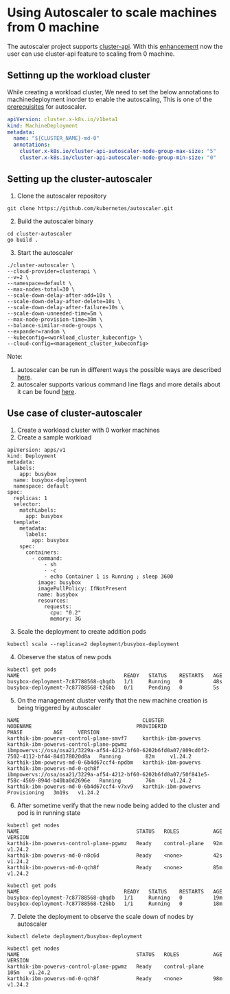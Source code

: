 # Using Autoscaler to scale machines from 0 machine

The autoscaler project supports [cluster-api](https://github.com/kubernetes/autoscaler/blob/master/cluster-autoscaler/cloudprovider/clusterapi/README.md). With this [enhancement](https://github.com/kubernetes-sigs/cluster-api/blob/main/docs/proposals/20210310-opt-in-autoscaling-from-zero.md#upgrade-strategy) now the user can use cluster-api feature to scaling from 0 machine.

## Settinng up the workload cluster

While creating a workload cluster, We need to set the below annotations to machinedeployment inorder to enable the autoscaling, This is one of the [prerequisites](https://github.com/kubernetes/autoscaler/blob/master/cluster-autoscaler/cloudprovider/clusterapi/README.md#enabling-autoscaling) for autoscaler.
```yaml
apiVersion: cluster.x-k8s.io/v1beta1
kind: MachineDeployment
metadata:
  name: "${CLUSTER_NAME}-md-0"
  annotations:
    cluster.x-k8s.io/cluster-api-autoscaler-node-group-max-size: "5"
    cluster.x-k8s.io/cluster-api-autoscaler-node-group-min-size: "0"
```

## Setting up the cluster-autoscaler

1. Clone the autoscaler repository
```
git clone https://github.com/kubernetes/autoscaler.git
```
2. Build the autoscaler binary
```
cd cluster-autoscaler 
go build .
```
3. Start the autoscaler
```
./cluster-autoscaler \
--cloud-provider=clusterapi \
--v=2 \
--namespace=default \
--max-nodes-total=30 \
--scale-down-delay-after-add=10s \
--scale-down-delay-after-delete=10s \
--scale-down-delay-after-failure=10s \
--scale-down-unneeded-time=5m \
--max-node-provision-time=30m \
--balance-similar-node-groups \
--expander=random \
--kubeconfig=<workload_cluster_kubeconfig> \
--cloud-config=<management_cluster_kubeconfig>
```

Note:
1. autoscaler can be run in different ways the possible ways are described [here](https://github.com/kubernetes/autoscaler/blob/master/cluster-autoscaler/cloudprovider/clusterapi/README.md#connecting-cluster-autoscaler-to-cluster-api-management-and-workload-clusters).
2. autoscaler supports various command line flags and more details about it can be found [here](https://github.com/kubernetes/autoscaler/blob/master/cluster-autoscaler/FAQ.md#what-are-the-parameters-to-ca).

## Use case of cluster-autoscaler 

1. Create a workload cluster with 0 worker machines
2. Create a sample workload
```
apiVersion: apps/v1
kind: Deployment
metadata:
  labels:
    app: busybox
  name: busybox-deployment
  namespace: default
spec:
  replicas: 1
  selector:
    matchLabels:
      app: busybox
  template:
    metadata:
      labels:
        app: busybox
    spec:
      containers:
        - command:
            - sh
            - -c
            - echo Container 1 is Running ; sleep 3600
          image: busybox
          imagePullPolicy: IfNotPresent
          name: busybox
          resources:
            requests:
              cpu: "0.2"
              memory: 3G
```
3. Scale the deployment to create addition pods
```
kubectl scale --replicas=2 deployment/busybox-deployment 
```
4. Obeserve the status of new pods 
```
kubectl get pods                                        
NAME                                  READY   STATUS    RESTARTS   AGE
busybox-deployment-7c87788568-qhqdb   1/1     Running   0          48s
busybox-deployment-7c87788568-t26bb   0/1     Pending   0          5s
```
5. On the management cluster verify that the new machine creation is being triggered by autoscaler
```
NAME                                        CLUSTER               NODENAME                                  PROVIDERID                                                                                      PHASE          AGE     VERSION
karthik-ibm-powervs-control-plane-smvf7     karthik-ibm-powervs   karthik-ibm-powervs-control-plane-pgwmz   ibmpowervs://osa/osa21/3229a-af54-4212-bf60-6202b6fd0a07/809cd0f2-7502-4112-bf44-84d178020d8a   Running        82m     v1.24.2
karthik-ibm-powervs-md-0-6b4d67ccf4-npdbm   karthik-ibm-powervs   karthik-ibm-powervs-md-0-qch8f            ibmpowervs://osa/osa21/3229a-af54-4212-bf60-6202b6fd0a07/50f841e5-f58c-4569-894d-b40ba0d2696e   Running        76m     v1.24.2
karthik-ibm-powervs-md-0-6b4d67ccf4-v7xv9   karthik-ibm-powervs                                                                                                                                             Provisioning   3m19s   v1.24.2
```
6. After sometime verify that the new node being added to the cluster and pod is in running state
```
kubectl get nodes
NAME                                      STATUS   ROLES           AGE   VERSION
karthik-ibm-powervs-control-plane-pgwmz   Ready    control-plane   92m   v1.24.2
karthik-ibm-powervs-md-0-n8c6d            Ready    <none>          42s   v1.24.2
karthik-ibm-powervs-md-0-qch8f            Ready    <none>          85m   v1.24.2

kubectl get pods
NAME                                  READY   STATUS    RESTARTS   AGE
busybox-deployment-7c87788568-qhqdb   1/1     Running   0          19m
busybox-deployment-7c87788568-t26bb   1/1     Running   0          18m
```
7. Delete the deployment to observe the scale down of nodes by autoscaler
```
kubectl delete deployment/busybox-deployment

kubectl get nodes
NAME                                      STATUS   ROLES           AGE    VERSION
karthik-ibm-powervs-control-plane-pgwmz   Ready    control-plane   105m   v1.24.2
karthik-ibm-powervs-md-0-qch8f            Ready    <none>          98m    v1.24.2
```


